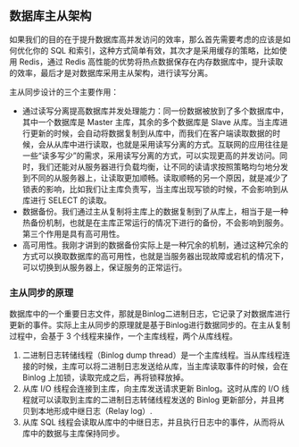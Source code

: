 ## 数据库主从架构

如果我们的目的在于提升数据库高并发访问的效率，那么首先需要考虑的应该是如何优化你的 SQL 和索引，这种方式简单有效，其次才是采用缓存的策略，比如使用 Redis，通过 Redis 高性能的优势将热点数据保存在内存数据库中，提升读取的效率，最后才是对数据库采用主从架构，进行读写分离。

主从同步设计的三个主要作用：

* 通过读写分离提高数据库并发处理能力：同一份数据被放到了多个数据库中，其中一个数据库是 Master 主库，其余的多个数据库是 Slave 从库。当主库进行更新的时候，会自动将数据复制到从库中，而我们在客户端读取数据的时候，会从从库中进行读取，也就是采用读写分离的方式。互联网的应用往往是一些“读多写少”的需求，采用读写分离的方式，可以实现更高的并发访问。同时，我们还能对从服务器进行负载均衡，让不同的读请求按照策略均匀地分发到不同的从服务器上，让读取更加顺畅。读取顺畅的另一个原因，就是减少了锁表的影响，比如我们让主库负责写，当主库出现写锁的时候，不会影响到从库进行 SELECT 的读取。
* 数据备份。我们通过主从复制将主库上的数据复制到了从库上，相当于是一种热备份机制，也就是在主库正常运行的情况下进行的备份，不会影响到服务。第三个作用是具有高可用性。
* 高可用性。我刚才讲到的数据备份实际上是一种冗余的机制，通过这种冗余的方式可以换取数据库的高可用性，也就是当服务器出现故障或宕机的情况下，可以切换到从服务器上，保证服务的正常运行。

### 主从同步的原理
数据库中的一个重要日志文件，那就是Binlog二进制日志，它记录了对数据库进行更新的事件。实际上主从同步的原理就是基于Binlog进行数据同步的。在主从复制过程中，会基于 3 个线程来操作，一个主库线程，两个从库线程。
1. 二进制日志转储线程（Binlog dump thread）是一个主库线程。当从库线程连接的时候，主库可以将二进制日志发送给从库，当主库读取事件的时候，会在 Binlog 上加锁，读取完成之后，再将锁释放掉。
2. 从库 I/O 线程会连接到主库，向主库发送请求更新 Binlog。这时从库的 I/O 线程就可以读取到主库的二进制日志转储线程发送的 Binlog 更新部分，并且拷贝到本地形成中继日志（Relay log）.
3. 从库 SQL 线程会读取从库中的中继日志，并且执行日志中的事件，从而将从库中的数据与主库保持同步。